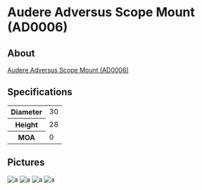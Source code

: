 # Audere Adversus Scope Mount (AD0006)

## About

[Audere Adversus Scope Mount (AD0006)](https://www.audere.sm/product/accessories-for-rifles/scope-mounts/adversus-scope-mount/)

## Specifications

<table>
  <tr>
    <th>Diameter</th>
    <td>30</td>
  </tr>
  <tr>
    <th>Height</th>
    <td>28</td>
  </tr>
  <tr>
    <th>MOA</th>
    <td>0</td>
  </tr>
</table>

## Pictures

![a](https://github.com/CumpsD/second-brain/raw/main/assets/shooting/audere/adversus-box.jpg "a")
![a](https://github.com/CumpsD/second-brain/raw/main/assets/shooting/audere/adversus-box-open.jpg "a")
![a](https://github.com/CumpsD/second-brain/raw/main/assets/shooting/audere/adversus-side.jpg "a")
![a](https://github.com/CumpsD/second-brain/raw/main/assets/shooting/audere/adversus-full.jpg "a")
